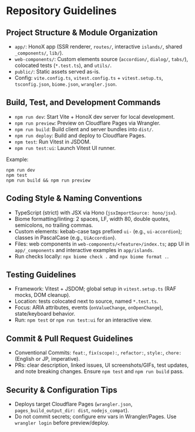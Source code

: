 # Repository Guidelines

## Project Structure & Module Organization
- `app/`: HonoX app (SSR renderer, `routes/`, interactive `islands/`, shared `_components/`, `lib/`).
- `web-components/`: Custom elements source (`accordion/`, `dialog/`, `tabs/`), colocated tests (`*.test.ts`), and `utils/`.
- `public/`: Static assets served as-is.
- Config: `vite.config.ts`, `vitest.config.ts` + `vitest.setup.ts`, `tsconfig.json`, `biome.json`, `wrangler.json`.

## Build, Test, and Development Commands
- `npm run dev`: Start Vite + HonoX dev server for local development.
- `npm run preview`: Preview on Cloudflare Pages via Wrangler.
- `npm run build`: Build client and server bundles into `dist/`.
- `npm run deploy`: Build and deploy to Cloudflare Pages.
- `npm test`: Run Vitest in JSDOM.
- `npm run test:ui`: Launch Vitest UI runner.

Example:
```
npm run dev
npm test
npm run build && npm run preview
```

## Coding Style & Naming Conventions
- TypeScript (strict) with JSX via Hono (`jsxImportSource: hono/jsx`).
- Biome formatting/linting: 2 spaces, LF, width 80, double quotes, semicolons, no trailing commas.
- Custom elements: kebab-case tags prefixed `ui-` (e.g., `ui-accordion`); classes in PascalCase (e.g., `UiAccordion`).
- Files: web components in `web-components/<feature>/index.ts`; app UI in `app/_components` and interactive examples in `app/islands`.
- Run checks locally: `npx biome check .` and `npx biome format .`.

## Testing Guidelines
- Framework: Vitest + JSDOM; global setup in `vitest.setup.ts` (RAF mocks, DOM cleanup).
- Location: tests colocated next to source, named `*.test.ts`.
- Focus: ARIA attributes, events (`onValueChange`, `onOpenChange`), state/keyboard behavior.
- Run: `npm test` or `npm run test:ui` for an interactive view.

## Commit & Pull Request Guidelines
- Conventional Commits: `feat:`, `fix(scope):`, `refactor:`, `style:`, `chore:` (English or JP, imperative).
- PRs: clear description, linked issues, UI screenshots/GIFs, test updates, and note breaking changes. Ensure `npm test` and `npm run build` pass.

## Security & Configuration Tips
- Deploys target Cloudflare Pages (`wrangler.json`, `pages_build_output_dir: dist`, `nodejs_compat`).
- Do not commit secrets; configure env vars in Wrangler/Pages. Use `wrangler login` before preview/deploy.
